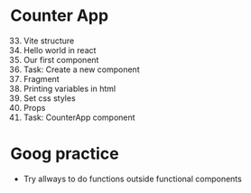 # Counter App

33. Vite structure
34. Hello world in react
35. Our first component
36. Task: Create a new component
37. Fragment
38. Printing variables in html
39. Set css styles
40. Props
43. Task: CounterApp component

# Goog practice
- Try allways to do functions outside functional components